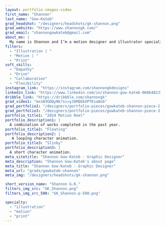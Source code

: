 ```yaml
---
layout: portfolio-images-video
first_name: "Shannon"
last_name: "Gow-Kateb"
grad_headshot: "/designers/headshots/gk-shannon.png"
grad_website: "https://www.shannongk.com/"
grad_email: "shannongowkateb@gmail.com"
about_me: |
  My name is Shannon and I’m a motion designer and illustrator specializing in 2D animation and vector illustration. My passion for learning leads me to find new ways to tell stories that are bold and dynamic, and I am inspired by all things cute, whimsical, and scary. I look forward to continuously improving my traditional illustration and animation skills, as well as continuing to implement new technologies and adapt to the industry as it changes. 
filters:
  - "Illustration | "
  - "Motion | "
  - "Print"
soft_skills:
  - "Empathy"
  - "Drive"  
  - "Collaboration" 
  - "Flexibility" 
instagram_link: "https://instagram.com/shannongkdesigns"
linkedin_link: "https://www.linkedin.com/in/shannon-gow-kateb-060b48233/"
dribble_link: "https://dribbble.com/shannongk"
grad_video1: "mxsN3GDQyNk?si=yJbMQbkXPTEsa8ob"
grad_portfolio2: "/designers/portfolio-pieces/gowkateb-shannon-piece-2.gif"
grad_portfolio3: "/designers/portfolio-pieces/gowkateb-shannon-piece-3.gif"
portfolio_title1: "2024 Motion Reel"
portfolio_description1: |
  A combination of works completed in the past year.
portfolio_title2: "Floating"
portfolio_description2: |
   A looping character animation.
portfolio_title3: "Slinky"
portfolio_description3: |
  A short character animation.
meta_sitetitle: "Shannon Gow-Kateb · Graphic Designer"
meta_description: "Shannon Gow-Kateb's about page"
meta_title: "Shannon Gow-Kateb · Graphic Designer"
meta_url: "grads/gowkateb-shannon"
meta_img: "/designers/headshots/gk-shannon.png"

short_version_name: "Shannon G.K."
filters_img_src: "GK_Shannon.png"
filters_img_src_500: "GK_Shannon-p-500.png"

specialty:
  - "illustration"
  - "motion"
  - "print"
---
```


